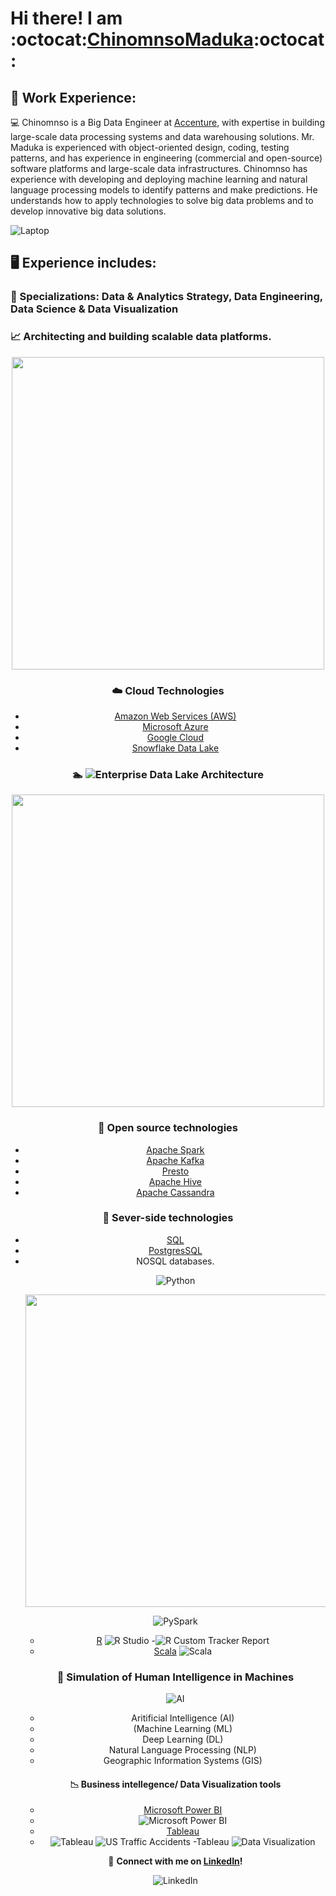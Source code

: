 # Hi there! I am :octocat:[ChinomnsoMaduka](https://github.com/chinomnsomaduka):octocat:

<!--
**chinomnsomaduka/chinomnsomaduka** is a ✨ _special_ ✨ repository because its `README.md` (this file) appears on your GitHub profile.

Here are some ideas to get you started:

- 🔭 I’m currently working on ...
- 🌱 I’m currently learning ...
- 👯 I’m looking to collaborate on ...
- 🤔 I’m looking for help with ...
- 💬 Ask me about ...
- 📫 How to reach me: ...
- 😄 Pronouns: ...
- ⚡ Fun fact: ...

https://github.com/ikatyang/emoji-cheat-sheet/blob/master/README.md
-->

## 💼 Work Experience:

:computer:  Chinomnso is a Big Data Engineer at [Accenture](https://github.com/Accenture), with expertise in building large-scale data processing systems and data warehousing solutions. Mr. Maduka is experienced with object-oriented design, coding, testing patterns, and has experience in engineering (commercial and open-source) software platforms and large-scale data infrastructures. Chinomnso has experience with developing and deploying machine learning and natural language processing models to identify patterns and make predictions. He understands how to apply technologies to solve big data problems and to develop innovative big data solutions.

  ![Laptop](https://static.toiimg.com/photo/msid-75846100/75846100.jpg)

## 🖥️ Experience includes:

### :electric_plug: Specializations: Data & Analytics Strategy, Data Engineering, Data Science & Data Visualization 

### :chart_with_upwards_trend: Architecting and building scalable data platforms. 
<!--
Commented out older image format verison
![Big Data Pipeline](https://miro.medium.com/max/3780/1*HLUYMb0AZYiJaJFjOSn1Tg.png)
-->
<center>
<img src="https://miro.medium.com/max/3780/1*HLUYMb0AZYiJaJFjOSn1Tg.png" width="500"><br/>
<center>

### :cloud: Cloud Technologies 
- [Amazon Web Services (AWS)](https://aws.amazon.com/)
- [Microsoft Azure](https://azure.microsoft.com/en-us/)
- [Google Cloud](https://cloud.google.com/)
- [Snowflake Data Lake](https://www.snowflake.com/workloads/data-lake/)

### :swimmer: ![Enterprise Data Lake Architecture](https://www.cloudtp.com/wp-content/uploads/2017/09/architecture_patterns_enterprise_data_lake-14.png)
  <!--
Commented out older image format verison
![Enterprise Data Lake Architecture](https://www.cloudtp.com/wp-content/uploads/2017/09/architecture_patterns_enterprise_data_lake-14.png)
-->
<center>
<img src="https://www.cloudtp.com/wp-content/uploads/2017/09/architecture_patterns_enterprise_data_lake-14.png" width="500"><br/>
<center>
  
### :file_folder: Open source technologies 
- [Apache Spark](https://spark.apache.org/) 
- [Apache Kafka](https://kafka.apache.org/)
- [Presto](https://prestosql.io/)
- [Apache Hive](https://hive.apache.org/)
- [Apache Cassandra](https://cassandra.apache.org/)

### :floppy_disk: Sever-side technologies
- [SQL](https://www.iso.org/standard/63555.html) 
- [PostgresSQL](https://www.postgresql.org/)
- NOSQL databases.
  <!--
Commented out older image format verison
![SQL](https://code.visualstudio.com/assets/docs/languages/tsql/intellisense.gif)
-->
<center>
<img src="https://code.visualstudio.com/assets/docs/languages/tsql/intellisense.gif" width="500"><br/>
<center>

  

### :computer: Programming Languages 
<!--
- [Python](https://www.python.org/)
-->

![Python](https://media1.giphy.com/media/xT9IgzoKnwFNmISR8I/giphy.gif)

<center>
<img src="https://media1.giphy.com/media/xT9IgzoKnwFNmISR8I/giphy.gif" width="500"><br/>
<center>

![PySpark](https://databricks.com/wp-content/uploads/2018/12/PySpark-1024x164.png)
- [R](https://cran.r-project.org/)
![R Studio](https://bookdown.org/chesterismay/rbasics/gifs/share_proj.gif)
-![R Custom Tracker Report](https://media.giphy.com/media/vwicMYfRPL6YuRQGfo/giphy.gif)
-  [Scala](https://www.scala-lang.org/)
![Scala](https://miro.medium.com/max/2920/0*E0_ni_BXft9nVYCo.)

### :brain: Simulation of Human Intelligence in Machines
![AI](https://res.cloudinary.com/dgofwp0my/image/upload/q_100/v1505907556/dra_172_artifical_intelligence_change_energy_jynxp2.gif) 

- Aritificial Intelligence (AI)
- (Machine Learning (ML) 
- Deep Learning (DL) 
- Natural Language Processing (NLP) 
- Geographic Information Systems (GIS)

  

 #### :chart_with_downwards_trend: Business intellegence/ Data Visualization tools 
- [Microsoft Power BI](https://powerbi.microsoft.com/en-us/)
- ![Microsoft Power BI](https://databackwriter.files.wordpress.com/2017/02/8507-livereporttile.gif)
- [Tableau](https://www.tableau.com/)
- ![Tableau](https://media0.giphy.com/media/3oKIPrzoi6rbZc4aDC/giphy.gif)
![US Traffic Accidents -Tableau](https://d3j021pzfm19r2.cloudfront.net/wp-content/uploads/2021/03/GIF-Tableau.gif)
![Data Visualization](https://miro.medium.com/max/2376/0*HijaV6P2wiQ4EcFm.gif)


:iphone: **Connect with me on [LinkedIn](https://www.linkedin.com/in/chinomnsomaduka/)!**

![LinkedIn](https://media.giphy.com/media/47tmHfoHYrDXi/giphy.gif)
